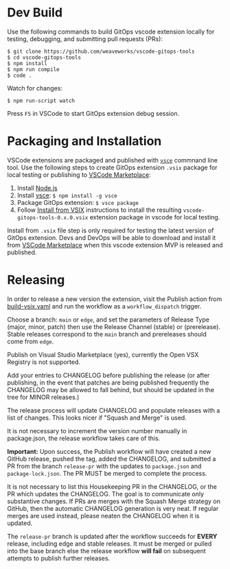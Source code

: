 # Dev Build

Use the following commands to build GitOps vscode extension locally for testing, debugging, and submitting pull requests (PRs):

```
$ git clone https://github.com/weaveworks/vscode-gitops-tools
$ cd vscode-gitops-tools
$ npm install
$ npm run compile
$ code .
```

Watch for changes:

```
$ npm run-script watch
```

Press `F5` in VSCode to start GitOps extension debug session.

# Packaging and Installation

VSCode extensions are packaged and published with [`vsce`](https://code.visualstudio.com/api/working-with-extensions/publishing-extension) commnand line tool. Use the following steps to create GitOps extension `.vsix` package for local testing or publishing to [VSCode Marketplace](https://marketplace.visualstudio.com/vscode):

1. Install [Node.js](https://nodejs.org)
2. Install [vsce](https://github.com/microsoft/vscode-vsce): ```$ npm install -g vsce```
3. Package GitOps extension: ```$ vsce package```
4. Follow [Install from VSIX](https://code.visualstudio.com/docs/editor/extension-marketplace#_install-from-a-vsix) instructions to install the resulting `vscode-gitops-tools-0.x.0.vsix` extension package in vscode for local testing.

Install from `.vsix` file step is only required for testing the latest version of GitOps extension. Devs and DevOps will be able to download and install it from [VSCode Marketplace](https://marketplace.visualstudio.com/search?term=gitops&target=VSCode) when this vscode extension MVP is released and published.

# Releasing

In order to release a new version the extension, visit the Publish action from [build-vsix.yaml](https://github.com/weaveworks/vscode-gitops-tools/actions/workflows/build-vsix.yml) and run the workflow as a `workflow_dispatch` trigger.

Choose a branch: `main` or `edge`, and set the parameters of Release Type (major, minor, patch) then use the Release Channel (stable) or (prerelease). Stable releases correspond to the `main` branch and prereleases should come from `edge`.

Publish on Visual Studio Marketplace (yes), currently the Open VSX Registry is not supported.

Add your entries to CHANGELOG before publishing the release (or after publishing, in the event that patches are being published frequently the CHANGELOG may be allowed to fall behind, but should be updated in the tree for MINOR releases.)

The release process will update CHANGELOG and populate releases with a list of changes. This looks nicer if "Squash and Merge" is used.

It is not necessary to increment the version number manually in package.json, the release workflow takes care of this.

**Important:** Upon success, the Publish workflow will have created a new GitHub release, pushed the tag, added the CHANGELOG, and submitted a PR from the branch `release-pr` with the updates to `package.json` and `package-lock.json`. The PR MUST be merged to complete the process.

It is not necessary to list this Housekeeping PR in the CHANGELOG, or the PR which updates the CHANGELOG. The goal is to communicate only substantive changes. If PRs are merges with the Squash Merge strategy on GitHub, then the automatic CHANGELOG generation is very neat. If regular merges are used instead, please neaten the CHANGELOG when it is updated.

The `release-pr` branch is updated after the workflow succeeds for **EVERY** release, including edge and stable releases. It must be merged or pulled into the base branch else the release workflow **will fail** on subsequent attempts to publish further releases.
